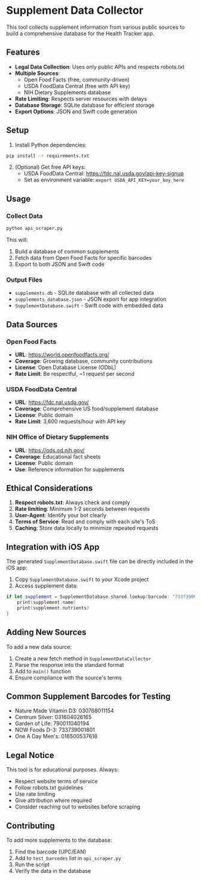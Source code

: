 # Supplement Data Collector

This tool collects supplement information from various public sources to build a comprehensive database for the Health Tracker app.

## Features

- **Legal Data Collection**: Uses only public APIs and respects robots.txt
- **Multiple Sources**:
  - Open Food Facts (free, community-driven)
  - USDA FoodData Central (free with API key)
  - NIH Dietary Supplements database
- **Rate Limiting**: Respects server resources with delays
- **Database Storage**: SQLite database for efficient storage
- **Export Options**: JSON and Swift code generation

## Setup

1. Install Python dependencies:
```bash
pip install -r requirements.txt
```

2. (Optional) Get free API keys:
   - USDA FoodData Central: https://fdc.nal.usda.gov/api-key-signup
   - Set as environment variable: `export USDA_API_KEY=your_key_here`

## Usage

### Collect Data
```bash
python api_scraper.py
```

This will:
1. Build a database of common supplements
2. Fetch data from Open Food Facts for specific barcodes
3. Export to both JSON and Swift code

### Output Files
- `supplements.db` - SQLite database with all collected data
- `supplements_database.json` - JSON export for app integration
- `SupplementDatabase.swift` - Swift code with embedded data

## Data Sources

### Open Food Facts
- **URL**: https://world.openfoodfacts.org/
- **Coverage**: Growing database, community contributions
- **License**: Open Database License (ODbL)
- **Rate Limit**: Be respectful, ~1 request per second

### USDA FoodData Central
- **URL**: https://fdc.nal.usda.gov/
- **Coverage**: Comprehensive US food/supplement database
- **License**: Public domain
- **Rate Limit**: 3,600 requests/hour with API key

### NIH Office of Dietary Supplements
- **URL**: https://ods.od.nih.gov/
- **Coverage**: Educational fact sheets
- **License**: Public domain
- **Use**: Reference information for supplements

## Ethical Considerations

1. **Respect robots.txt**: Always check and comply
2. **Rate limiting**: Minimum 1-2 seconds between requests
3. **User-Agent**: Identify your bot clearly
4. **Terms of Service**: Read and comply with each site's ToS
5. **Caching**: Store data locally to minimize repeated requests

## Integration with iOS App

The generated `SupplementDatabase.swift` file can be directly included in the iOS app:

1. Copy `SupplementDatabase.swift` to your Xcode project
2. Access supplement data:
```swift
if let supplement = SupplementDatabase.shared.lookup(barcode: "733739001801") {
    print(supplement.name)
    print(supplement.nutrients)
}
```

## Adding New Sources

To add a new data source:

1. Create a new fetch method in `SupplementDataCollector`
2. Parse the response into the standard format
3. Add to `main()` function
4. Ensure compliance with the source's terms

## Common Supplement Barcodes for Testing

- Nature Made Vitamin D3: 030768011154
- Centrum Silver: 031604026165
- Garden of Life: 790011040194
- NOW Foods D-3: 733739001801
- One A Day Men's: 016500537618

## Legal Notice

This tool is for educational purposes. Always:
- Respect website terms of service
- Follow robots.txt guidelines
- Use rate limiting
- Give attribution where required
- Consider reaching out to websites before scraping

## Contributing

To add more supplements to the database:
1. Find the barcode (UPC/EAN)
2. Add to `test_barcodes` list in `api_scraper.py`
3. Run the script
4. Verify the data in the database